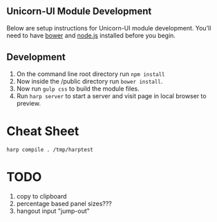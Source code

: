 ## Unicorn-UI Module Development
Below are setup instructions for Unicorn-UI module development. You'll need to have [bower](http://bower.io/) and [node.js](http://nodejs.org/) installed before you begin.

## Development
1. On the command line root directory run ```npm install```
2. Now inside the /public directory run ```bower install```.
2. Now run ```gulp css``` to build the module files.
3. Run ```harp server``` to start a server and visit page in local browser to preview.


# Cheat Sheet
```harp compile . /tmp/harptest```

# TODO
1. copy to clipboard
2. percentage based panel sizes???
3. hangout input "jump-out"
